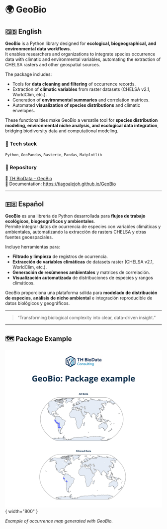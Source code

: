 # 🌍 GeoBio

## 🇬🇧 English
**GeoBio** is a Python library designed for **ecological, biogeographical, and environmental data workflows**.  
It enables researchers and organizations to integrate species occurrence data with climatic and environmental variables, automating the extraction of CHELSA rasters and other geospatial sources.  

The package includes:
- Tools for **data cleaning and filtering** of occurrence records.  
- Extraction of **climatic variables** from raster datasets (CHELSA v2.1, WorldClim, etc.).  
- Generation of **environmental summaries** and correlation matrices.  
- Automated **visualization of species distributions** and climatic envelopes.  

These functionalities make GeoBio a versatile tool for **species distribution modeling, environmental niche analysis, and ecological data integration**, bridging biodiversity data and computational modeling.

### 🧩 Tech stack
`Python`, `GeoPandas`, `Rasterio`, `Pandas`, `Matplotlib`

### 📂 Repository
🔗 [TH BioData – GeoBio](https://github.com/TH-BioData/GeoBio)  
📘 Documentation: https://tiagoalejoh.github.io/GeoBio

---

## 🇪🇸 Español
**GeoBio** es una librería de Python desarrollada para **flujos de trabajo ecológicos, biogeográficos y ambientales**.  
Permite integrar datos de ocurrencia de especies con variables climáticas y ambientales, automatizando la extracción de rasters CHELSA y otras fuentes geoespaciales.  

Incluye herramientas para:
- **Filtrado y limpieza** de registros de ocurrencia.  
- **Extracción de variables climáticas** de datasets raster (CHELSA v2.1, WorldClim, etc.).  
- **Generación de resúmenes ambientales** y matrices de correlación.  
- **Visualización automatizada** de distribuciones de especies y rangos climáticos.  

GeoBio proporciona una plataforma sólida para **modelado de distribución de especies**, **análisis de nicho ambiental** e integración reproducible de datos biológicos y geográficos.

---

> “Transforming biological complexity into clear, data-driven insight.”

---

## 🗺️ Package Example

![GeoBio example](../assets/geobio_figure.png){ width="800" }

*Example of occurrence map generated with GeoBio.*

